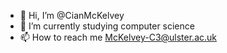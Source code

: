 - 👋 Hi, I’m @CianMcKelvey
- 🌱 I’m currently studying computer science
- 📫 How to reach me McKelvey-C3@ulster.ac.uk
